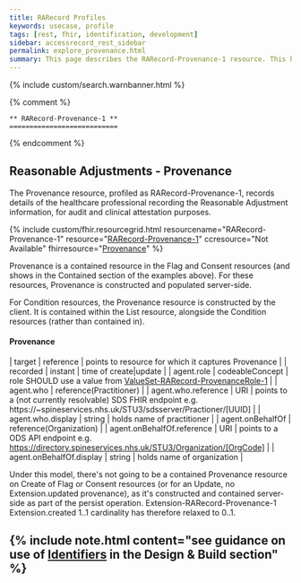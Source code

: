 ```yaml
---
title: RARecord Profiles
keywords: usecase, profile
tags: [rest, fhir, identification, development]
sidebar: accessrecord_rest_sidebar
permalink: explore_provenance.html
summary: This page describes the RARecord-Provenance-1 resource. This holds details of the user recording information within the FHIR&reg; Reasonable Adjustments API.
---
```

{% include custom/search.warnbanner.html %}

{% comment %}

    ** RARecord-Provenance-1 **
    ===========================

{% endcomment %}

## Reasonable Adjustments - Provenance ##

The Provenance resource, profiled as RARecord-Provenance-1, records details of the healthcare professional recording the Reasonable Adjustment information, for audit and clinical attestation purposes.  

{% include custom/fhir.resourcegrid.html
resourcename="RARecord-Provenance-1"
resource="[RARecord-Provenance-1](https://fhir.nhs.uk/STU3/StructureDefinition/RARecord-Provenance-1/_history/1.0)"
ccresource="Not Available"
fhirresource="[Provenance](https://www.hl7.org/fhir/provenance.html)" %}

Provenance is a contained resource in the Flag and Consent resources (and shows in the Contained section of the examples above). For these resources, Provenance is constructed and populated server-side.

For Condition resources, the Provenance resource is constructed by the client. It is contained within the List resource, alongside the Condition resources (rather than contained in).


#### Provenance ####

| target | reference | points to resource for which it captures Provenance |
| recorded | instant | time of create\|update |
| agent.role | codeableConcept | role SHOULD use a value from [ValueSet-RARecord-ProvenanceRole-1](https://fhir.nhs.uk/STU3/ValueSet/ValueSet-RARecord-ProvenanceRole-1) |
| agent.who | reference(Practitioner) |
| agent.who.reference | URI | points to a (not currently resolvable) SDS FHIR endpoint e.g. https://~spineservices.nhs.uk/STU3/sdsserver/Practioner/[UUID] |
| agent.who.display | string | holds name of practitioner |
| agent.onBehalfOf | reference(Organization) |
| agent.onBehalfOf.reference | URI | points to a ODS API endpoint e.g. https://directory.spineservices.nhs.uk/STU3/Organization/[OrgCode] |
| agent.onBehalfOf.display | string | holds name of organization |

Under this model, there's not going to be a contained Provenance resource on Create of Flag or Consent resources (or for an Update, no Extension.updated provenance), as it's constructed and contained server-side as part of the persist operation. Extension-RARecord-Provenance-1 Extension.created 1..1 cardinality has therefore relaxed to 0..1.

{% include note.html content="see guidance on use of [Identifiers](design_identifiers.html) in the Design & Build section" %}
---